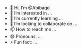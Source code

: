 - 👋 Hi, I’m @Abibaqd
- 👀 I’m interested in ...
- 🌱 I’m currently learning ...
- 💞️ I’m looking to collaborate on ...
- 📫 How to reach me ...
- 😄 Pronouns: ...
- ⚡ Fun fact: ...

<!---
Abibaqd/Abibaqd is a ✨ special ✨ repository because its `README.md` (this file) appears on your GitHub profile.
You can click the Preview link to take a look at your changes.
--->
